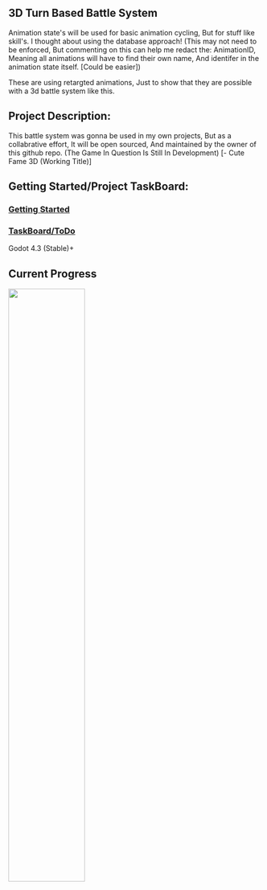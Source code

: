 ## 3D Turn Based Battle System

Animation state's will be used for basic animation cycling, But for stuff like skill's. I thought about using the database approach! (This may not need to be enforced, But commenting on this can help me redact the: AnimationID, Meaning all animations will have to find their own name, And identifer in the animation state itself. [Could be easier])




These are using retargted animations, Just to show that they are possible with a 3d battle system like this.

## Project Description:
This battle system was gonna be used in my own projects, But as a collabrative effort, It will be open sourced, And maintained by the owner of this github repo. (The Game In Question Is Still In Development) [- Cute Fame 3D (Working Title)]

## Getting Started/Project TaskBoard:

### [Getting Started](https://github.com/Cute-Fame-Studio/3D-TurnBasedCombat/blob/3a52040dce2baa93689853395029f7fb2f1c978d/gettingstarted.md)
### [TaskBoard/ToDo](https://github.com/orgs/Cute-Fame-Studio/projects/2)

Godot 4.3 (Stable)+

## Current Progress
<img src="https://github.com/user-attachments/assets/df5e2b88-03ee-42b5-90db-7724e2879f78" width=55% height=55%>
